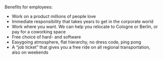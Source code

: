 Benefits for employees:

* Work on a product millions of people love
* Immediate responsibility that takes years to get in the corporate world
* Work where you want. We can help you relocate to Cologne or Berlin, or pay for a coworking space
* Free choice of hard- and software
* Easygoing atmosphere, flat hierarchy, no dress code, ping pong
* A “job ticket” that gives you a free ride on all regional transportation, also on weekends
